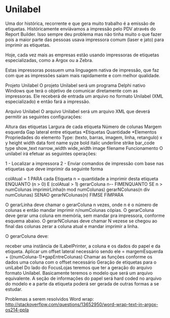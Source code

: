 Unilabel
========

Uma dor histórica, recorrente e que gera muito trabalho é a emissão de etiquetas.
Históricamente enviávamos a impressão pelo PDV através do Report Builder. Isso sempre deu problema mas não tinha muito o que fazer pois a maior parte das pessoas usava impressora comum (laser e jato) para imprimir as etiquetas.

Hoje, cada vez mais as empresas estão usando impressoras de etiquetas especializadas, como a Argox ou a Zebra.

Estas impressoras possuem uma linguagem nativa de impressão, que faz com que as impressões saiam mais rapidamente e com melhor qualidade.

Projeto Unilabel
O projeto Unilabel será um programa Delphi nativo Windows que terá o objetivo de comunicar diretamente com as impressoras. Ele receberá de entrada um arquivo no formato Unilabel (XML especializado) e então fará a impressão.

Arquivo Unilabel
O arquivo Unilabel será um arquivo XML que deverá permitir as seguintes configurações:

Altura das etiquetas
Largura de cada etiqueta
Número de colunas
Margem esquerda
Gap lateral entre etiquetas
*Etiquetas
Quantidade
*Elementos
Propriedades do elemento
Type: (texto, barras, imagem, linha, retangulo)
x
y
height
width
data
font
name
syze
bold
italic
underline
strike
bar_code
type
show_text
narrow_width
wide_width
image
filename
Funcionamento
O unilabel irá efetuar as seguintes operações:

1 - Localizar a impressora
2 - Enviar comandos de impressão com base nas etiquetas que deve imprimir da seguinte forma

  colAtual = 1
  PARA cada Etiqueta
    n = quantidade a imprimir desta etiqueta
    ENQUANTO (n > 0) E (colAtual > 1)
      gerarColuna
      n--
    FIMENQUANTO
    SE n > numColunas
      imprimirLinha(n mod numColunas)
      gerarNColunas(n div numColunas)
    SENAO
      gerarNColunas(n)
    FIMSE
  FIMPARA

O gerarLinha deve chamar o gerarColuna n vezes, onde n é o número de colunas e então mandar imprimir n/numColunas cópias.
O gerarColuna deve gerar uma coluna em memória, sem mandar pra impressora, conforme esquema abaixo.
O gerarNColunas deve chamar N vezese se chegou ao final das colunas zerar a coluna atual e mandar imprimir a linha.

O gerarColuna deve:

receber uma instância de ILabelPrinter, a coluna e os dados do papel e da etiqueta.
Aplicar um offset lateral necessário sendo ele = margemEsquerda + ((numColuna-1)*gapEntreColunas)
Chamar as funções conforme os dados uma coluna com o offset necessário
Geração de etiquetas para o uniLabel
Do lado do FocusLojas teremos que ter a geração do arquivo formato Unilabel. Basicamente teremos o modelo que será um arquivo equivalente. A seção de informações do papel será hard coded no arquivo do modelo e a parte da etiqueta poderá ser gerada de outras formas a se estudar.

Problemas a serem resolvidos
Word wrap: http://stackoverflow.com/questions/13652950/word-wrap-text-in-argox-os214-ppla
